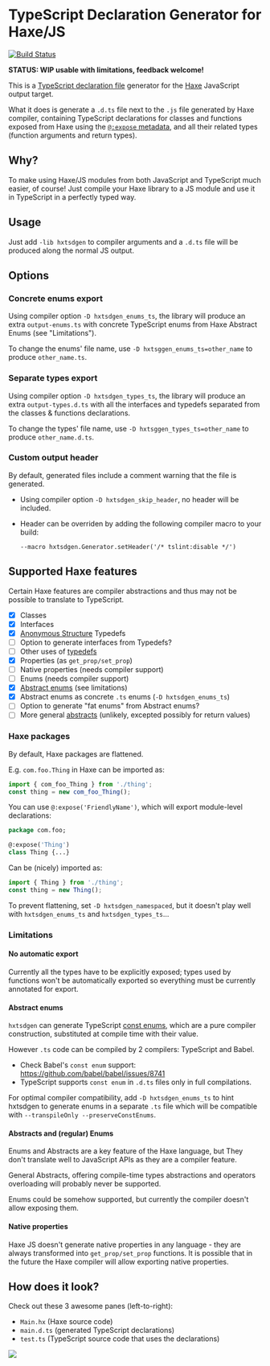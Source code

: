 # TypeScript Declaration Generator for Haxe/JS

[![Build Status](https://travis-ci.org/nadako/hxtsdgen.svg?branch=master)](https://travis-ci.org/nadako/hxtsdgen)

**STATUS: WIP usable with limitations, feedback welcome!**

This is a [TypeScript declaration file](https://www.typescriptlang.org/docs/handbook/declaration-files/introduction.html)
generator for the [Haxe](https://haxe.org/) JavaScript output target.

What it does is generate a `.d.ts` file next to the `.js` file generated by Haxe compiler,
containing TypeScript declarations for classes and functions exposed from Haxe using the
[`@:expose` metadata](http://haxe.org/manual/target-javascript-expose.html), and all their
related types (function arguments and return types).

## Why?

To make using Haxe/JS modules from both JavaScript and TypeScript much easier, of course!
Just compile your Haxe library to a JS module and use it in TypeScript in a perfectly typed way.

## Usage

Just add `-lib hxtsdgen` to compiler arguments and a `.d.ts` file will be produced along the normal JS output.

## Options

### Concrete enums export

Using compiler option `-D hxtsdgen_enums_ts`, the library will produce an extra `output-enums.ts`
with concrete TypeScript enums from Haxe Abstract Enums (see "Limitations").

To change the enums' file name, use `-D hxtsggen_enums_ts=other_name` to produce `other_name.ts`.

### Separate types export

Using compiler option `-D hxtsdgen_types_ts`, the library will produce an extra `output-types.d.ts`
with all the interfaces and typedefs separated from the classes & functions declarations.

To change the types' file name, use `-D hxtsggen_types_ts=other_name` to produce `other_name.d.ts`.

### Custom output header

By default, generated files include a comment warning that the file is generated.

- Using compiler option `-D hxtsdgen_skip_header`, no header will be included.

- Header can be overriden by adding the following compiler macro to your build:
    ```
    --macro hxtsdgen.Generator.setHeader('/* tslint:disable */')
    ```


## Supported Haxe features

Certain Haxe features are compiler abstractions and thus may not be possible to translate
to TypeScript.

- [x] Classes
- [x] Interfaces
- [x] [Anonymous Structure](https://haxe.org/manual/types-anonymous-structure.html) Typedefs
- [ ] Option to generate interfaces from Typedefs?
- [ ] Other uses of [typedefs](https://haxe.org/manual/type-system-typedef.html)
- [x] Properties (as `get_prop/set_prop`)
- [ ] Native properties (needs compiler support)
- [ ] Enums (needs compiler support)
- [x] [Abstract enums](https://haxe.org/manual/types-abstract-enum.html) (see limitations)
- [x] Abstract enums as concrete `.ts` enums (`-D hxtsdgen_enums_ts`)
- [ ] Option to generate "fat enums" from Abstract enums?
- [ ] More general [abstracts](https://haxe.org/manual/types-abstract.html) (unlikely, excepted possibly for return values)

### Haxe packages

By default, Haxe packages are flattened.

E.g. `com.foo.Thing` in Haxe can be imported as:

```typescript
import { com_foo_Thing } from './thing';
const thing = new com_foo_Thing();
```

You can use `@:expose('FriendlyName')`, which will export
module-level declarations:

```haxe
package com.foo;

@:expose('Thing')
class Thing {...}
```

Can be (nicely) imported as:

```typescript
import { Thing } from './thing';
const thing = new Thing();
```

To prevent flattening, set `-D hxtsdgen_namespaced`, but it doesn't play well with
`hxtsdgen_enums_ts` and `hxtsdgen_types_ts`...

### Limitations

#### No automatic export

Currently all the types have to be explicitly exposed; types used by functions won't be
automatically exported so everything must be currently annotated for export.

#### Abstract enums

`hxtsdgen` can generate TypeScript [const enums](https://www.typescriptlang.org/docs/handbook/enums.html),
which are a pure compiler construction, substituted at compile time with their value.

However `.ts` code can be compiled by 2 compilers: TypeScript and Babel.

- Check Babel's `const enum` support: https://github.com/babel/babel/issues/8741
- TypeScript supports `const enum` in `.d.ts` files only in full compilations.

For optimal compiler compatibility, add `-D hxtsdgen_enums_ts` to hint hxtsdgen to
generate enums in a separate `.ts` file which will be compatible with
`--transpileOnly --preserveConstEnums`.

#### Abstracts and (regular) Enums

Enums and Abstracts are a key feature of the Haxe language, but They don't translate well
to JavaScript APIs as they are a compiler feature.

General Abstracts, offering compile-time types abstractions and operators overloading will
probably never be supported.

Enums could be somehow supported, but currently the compiler doesn't allow exposing them.

#### Native properties

Haxe JS doesn't generate native properties in any language - they are always transformed
into `get_prop/set_prop` functions. It is possible that in the future the Haxe compiler
will allow exporting native properties.


## How does it look?

Check out these 3 awesome panes (left-to-right):

 * `Main.hx` (Haxe source code)
 * `main.d.ts` (generated TypeScript declarations)
 * `test.ts` (TypeScript source code that uses the declarations)

![](http://i.imgur.com/AHmdHtv.gif)
